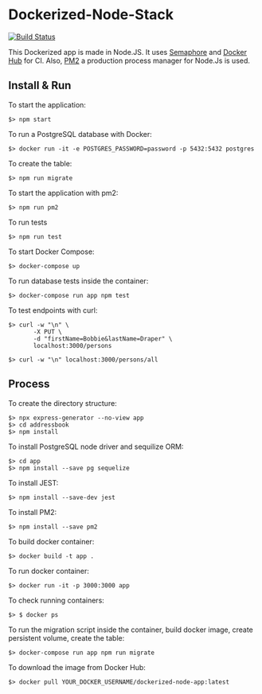 # Dockerized-Node-Stack
[![Build Status](https://estayparadox.semaphoreci.com/badges/Dockerized-Node-Stack/branches/master.svg)](https://estayparadox.semaphoreci.com/projects/Dockerized-Node-Stack)

This Dockerized app is made in Node.JS. It uses [Semaphore](https://semaphoreci.com) and [Docker Hub](https://hub.docker.com) for CI.
Also, [PM2](https://pm2.keymetrics.io/docs/usage/quick-start/) a production process manager for Node.Js is used.

## Install & Run

To start the application:
```
$> npm start
```

To run a PostgreSQL database with Docker:
```
$> docker run -it -e POSTGRES_PASSWORD=password -p 5432:5432 postgres
```

To create the table:
```
$> npm run migrate
```

To start the application with pm2:
```
$> npm run pm2
```

To run tests
```
$> npm run test
```

To start Docker Compose:
```
$> docker-compose up
```

To run database tests inside the container:
```
$> docker-compose run app npm test
```

To test endpoints with curl:
```
$> curl -w "\n" \
       -X PUT \
       -d "firstName=Bobbie&lastName=Draper" \
       localhost:3000/persons

$> curl -w "\n" localhost:3000/persons/all
```

## Process

To create the directory structure:
```
$> npx express-generator --no-view app
$> cd addressbook
$> npm install
```

To install PostgreSQL node driver and sequilize ORM:
```
$> cd app
$> npm install --save pg sequelize
```

To install JEST:
```
$> npm install --save-dev jest
```

To install PM2:
```
$> npm install --save pm2
```

To build docker container:
```
$> docker build -t app .
```

To run docker container:
```
$> docker run -it -p 3000:3000 app
```

To check running containers:
```
$> $ docker ps
```

To run the migration script inside the container, build docker image, create persistent volume, create the table:
```
$> docker-compose run app npm run migrate
```

To download the image from Docker Hub:
```
$> docker pull YOUR_DOCKER_USERNAME/dockerized-node-app:latest
```
